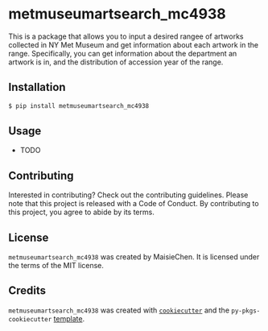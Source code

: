 # metmuseumartsearch_mc4938

This is a package that allows you to input a desired rangee of artworks collected in NY Met Museum and get information about each artwork in the range. Specifically, you can get information about the department an artwork is in, and the distribution of accession year of the range.

## Installation

```bash
$ pip install metmuseumartsearch_mc4938
```

## Usage

- TODO

## Contributing

Interested in contributing? Check out the contributing guidelines. Please note that this project is released with a Code of Conduct. By contributing to this project, you agree to abide by its terms.

## License

`metmuseumartsearch_mc4938` was created by MaisieChen. It is licensed under the terms of the MIT license.

## Credits

`metmuseumartsearch_mc4938` was created with [`cookiecutter`](https://cookiecutter.readthedocs.io/en/latest/) and the `py-pkgs-cookiecutter` [template](https://github.com/py-pkgs/py-pkgs-cookiecutter).
